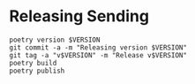 # Releasing Sending

```
poetry version $VERSION
git commit -a -m "Releasing version $VERSION"
git tag -a "v$VERSION" -m "Release v$VERSION"
poetry build
poetry publish
```